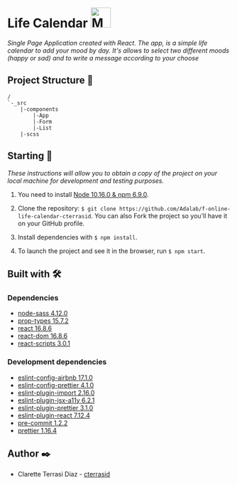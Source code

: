 # Life Calendar <img src="../images/Mood.png" width="45" alt="Mood">

_Single Page Application created with React. The app, is a simple life calendar to add your mood by day. It's allows to select two different moods (happy or sad) and to write a message according to your choose_

## Project Structure 📄

```
/
`-_src
    |-components
        |-App
        |-Form
        |-List
    |-scss
```

## Starting 🚀

_These instructions will allow you to obtain a copy of the project on your local machine for development and testing purposes._

1. You need to install [Node 10.16.0 & npm 6.9.0](https://nodejs.org/es/download/).

2. Clone the repository: `$ git clone https://github.com/Adalab/f-online-life-calendar-cterrasid`. You can also Fork the project so you'll have it on your GitHub profile.

3. Install dependencies with `$ npm install`.

4. To launch the project and see it in the browser, run `$ npm start`.


## Built with 🛠️

### Dependencies

- [node-sass 4.12.0](https://www.npmjs.com/package/node-sass)
- [prop-types 15.7.2](https://www.npmjs.com/package/prop-types)
- [react 16.8.6](https://www.npmjs.com/package/react)
- [react-dom 16.8.6](https://www.npmjs.com/package/react-dom)
- [react-scripts 3.0.1](https://www.npmjs.com/package/react-scripts)

### Development dependencies

- [eslint-config-airbnb 17.1.0](https://www.npmjs.com/package/eslint-config-airbnb)
- [eslint-config-prettier 4.1.0](https://www.npmjs.com/package/eslint-config-prettier)
- [eslint-plugin-import 2.16.0](https://www.npmjs.com/package/eslint-plugin-import)
- [eslint-plugin-jsx-a11y 6.2.1](https://www.npmjs.com/package/eslint-plugin-jsx-a11y)
- [eslint-plugin-prettier 3.1.0](https://www.npmjs.com/package/eslint-plugin-prettier)
- [eslint-plugin-react 7.12.4](https://www.npmjs.com/package/eslint-plugin-react)
- [pre-commit 1.2.2](https://www.npmjs.com/package/pre-commit)
- [prettier 1.16.4](https://www.npmjs.com/package/prettier)

## Author ✒️

- Clarette Terrasi Díaz - [cterrasid](https://www.linkedin.com/in/cterrasid/)
